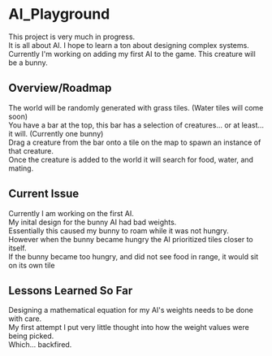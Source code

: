 # AI_Playground
This project is very much in progress.<br/>
It is all about AI. I hope to learn a ton about designing complex systems.<br/>
Currently I'm working on adding my first AI to the game. This creature will be a bunny.<br/>

## Overview/Roadmap
The world will be randomly generated with grass tiles. (Water tiles will come soon)<br/>
You have a bar at the top, this bar has a selection of creatures... or at least... it will. (Currently one bunny)<br/>
Drag a creature from the bar onto a tile on the map to spawn an instance of that creature.<br/>
Once the creature is added to the world it will search for food, water, and mating.<br/>

## Current Issue
Currently I am working on the first AI.<br/>
My inital design for the bunny AI had bad weights.<br/>
Essentially this caused my bunny to roam while it was not hungry.<br/>
However when the bunny became hungry the AI prioritized tiles closer to itself.<br/>
If the bunny became too hungry, and did not see food in range, it would sit on its own tile<br/>

## Lessons Learned So Far
Designing a mathematical equation for my AI's weights needs to be done with care.<br/>
My first attempt I put very little thought into how the weight values were being picked.<br/>
Which... backfired.
